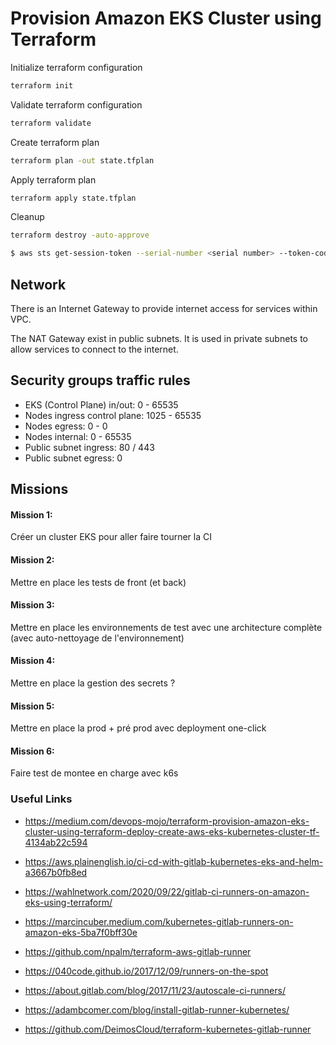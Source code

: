 # Provision Amazon EKS Cluster using Terraform

Initialize terraform configuration
```bash
terraform init
```

Validate terraform configuration
```bash
terraform validate
```

Create terraform plan
```bash
terraform plan -out state.tfplan
```

Apply terraform plan
```bash
terraform apply state.tfplan
```

Cleanup
```bash
terraform destroy -auto-approve
```

```bash
$ aws sts get-session-token --serial-number <serial number> --token-code <token-code>
```

## Network

There is an Internet Gateway to provide internet access for services within VPC.

The NAT Gateway exist in public subnets. It is used in private subnets to allow services to connect to the internet.

## Security groups traffic rules

- EKS (Control Plane) in/out: 0 - 65535
- Nodes ingress control plane: 1025 - 65535
- Nodes egress: 0 - 0
- Nodes internal: 0 - 65535
- Public subnet ingress: 80 / 443
- Public subnet egress: 0

## Missions

#### Mission 1:
Créer un cluster EKS pour aller faire tourner la CI

#### Mission 2:
Mettre en place les tests de front (et back)

#### Mission 3:
Mettre en place les environnements de test avec une architecture complète (avec auto-nettoyage de l'environnement)

#### Mission 4:
Mettre en place la gestion des secrets ?

#### Mission 5:
Mettre en place la prod + pré prod avec deployment one-click

#### Mission 6:
Faire test de montee en charge avec k6s

### Useful Links

- https://medium.com/devops-mojo/terraform-provision-amazon-eks-cluster-using-terraform-deploy-create-aws-eks-kubernetes-cluster-tf-4134ab22c594

- https://aws.plainenglish.io/ci-cd-with-gitlab-kubernetes-eks-and-helm-a3667b0fb8ed

- https://wahlnetwork.com/2020/09/22/gitlab-ci-runners-on-amazon-eks-using-terraform/

- https://marcincuber.medium.com/kubernetes-gitlab-runners-on-amazon-eks-5ba7f0bff30e

- https://github.com/npalm/terraform-aws-gitlab-runner

- https://040code.github.io/2017/12/09/runners-on-the-spot

- https://about.gitlab.com/blog/2017/11/23/autoscale-ci-runners/

- https://adambcomer.com/blog/install-gitlab-runner-kubernetes/

- https://github.com/DeimosCloud/terraform-kubernetes-gitlab-runner